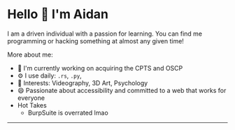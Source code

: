 # Hello 👋 I'm Aidan
I am a driven individual with a passion for learning. You can find me programming or hacking something at almost any given time! 

More about me:
- 🏢 I'm currently working on acquiring the CPTS and OSCP
- ⚙️ I use daily: `.rs`, `.py`, 
- 💜 Interests: Videography, 3D Art, Psychology
- 😄 Passionate about accessibility and committed to a web that works for everyone
- Hot Takes
  - BurpSuite is overrated lmao  

---
